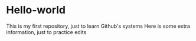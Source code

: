 # Hello-world
This is my first repository, just to learn Github's systems
Here is some extra information, just to practice edits
